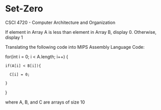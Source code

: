 # Set-Zero

CSCI 4720 - Computer Architecture and Organization

If element in Array A is less than element in Array B, display 0. Otherwise, display 1

Translating the following code into MIPS Assembly Language Code:

for(int i = 0; i < A.length; i++) {

    if(A[i] < B[i]){   
    
      C[i] = 0;     
      
    }    
    
}

where A, B, and C are arrays of size 10
